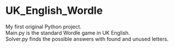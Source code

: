 # UK_English_Wordle
My first original Python project.<br />
Main.py is the standard Wordle game in UK English.<br />
Solver.py finds the possible answers with found and unused letters.
